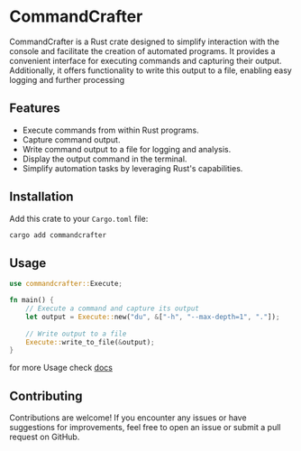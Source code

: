 # CommandCrafter

CommandCrafter is a Rust crate designed to simplify interaction with the console and facilitate the creation of automated programs. It provides a convenient interface for executing commands and capturing their output. Additionally, it offers functionality to write this output to a file, enabling easy logging and further processing

## Features

- Execute commands from within Rust programs.
- Capture command output.
- Write command output to a file for logging and analysis.
- Display the output command in the terminal.
- Simplify automation tasks by leveraging Rust's capabilities.

## Installation

Add this crate to your `Cargo.toml` file:

```bash
cargo add commandcrafter
```

## Usage

```rust
use commandcrafter::Execute;

fn main() {
    // Execute a command and capture its output
    let output = Execute::new("du", &["-h", "--max-depth=1", "."]);
    
    // Write output to a file
    Execute::write_to_file(&output);
}
```

for more Usage check [docs](https://docs.rs/commandcrafter/)

## Contributing

Contributions are welcome! If you encounter any issues or have suggestions for improvements, feel free to open an issue or submit a pull request on GitHub.
